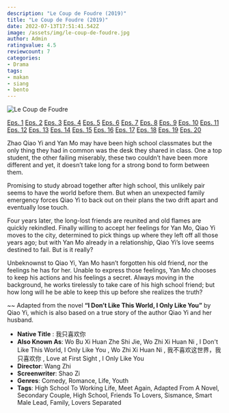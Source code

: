 ```yaml
---
description: "Le Coup de Foudre (2019)"
title: "Le Coup de Foudre (2019)"
date: 2022-07-13T17:51:41.542Z
image: /assets/img/le-coup-de-foudre.jpg
author: Admin
ratingvalue: 4.5
reviewcount: 7
categories:
- Drama
tags:
- makan
- siang
- bento
---
```


![Le Coup de Foudre](/assets/img/le-coup-de-foudre.jpg)

[Eps. 1](/video/le-coup-de-foudre-eps-1)
[Eps. 2](/video/le-coup-de-foudre-eps-2)
[Eps. 3](/video/le-coup-de-foudre-eps-3)
[Eps. 4](/video/le-coup-de-foudre-eps-4)
[Eps. 5](/video/le-coup-de-foudre-eps-5)
[Eps. 6](/video/le-coup-de-foudre-eps-6)
[Eps. 7](/video/le-coup-de-foudre-eps-7)
[Eps. 8](/video/le-coup-de-foudre-eps-8)
[Eps. 9](/video/le-coup-de-foudre-eps-9)
[Eps. 10](/video/le-coup-de-foudre-eps-10)
[Eps. 11](/video/le-coup-de-foudre-eps-11)
[Eps. 12](/video/le-coup-de-foudre-eps-12)
[Eps. 13](/video/le-coup-de-foudre-eps-13)
[Eps. 14](/video/le-coup-de-foudre-eps-14)
[Eps. 15](/video/le-coup-de-foudre-eps-15)
[Eps. 16](/video/le-coup-de-foudre-eps-16)
[Eps. 17](/video/le-coup-de-foudre-eps-17)
[Eps. 18](/video/le-coup-de-foudre-eps-18)
[Eps. 19](/video/le-coup-de-foudre-eps-19)
[Eps. 20](/video/le-coup-de-foudre-eps-20)


Zhao Qiao Yi and Yan Mo may have been high school classmates but the only thing they had in common was the desk they shared in class. One a top student, the other failing miserably, these two couldn’t have been more different and yet, it doesn’t take long for a strong bond to form between them.

Promising to study abroad together after high school, this unlikely pair seems to have the world before them. But when an unexpected family emergency forces Qiao Yi to back out on their plans the two drift apart and eventually lose touch.

Four years later, the long-lost friends are reunited and old flames are quickly rekindled. Finally willing to accept her feelings for Yan Mo, Qiao Yi moves to the city, determined to pick things up where they left off all those years ago; but with Yan Mo already in a relationship, Qiao Yi’s love seems destined to fail. But is it really?

Unbeknownst to Qiao Yi, Yan Mo hasn’t forgotten his old friend, nor the feelings he has for her. Unable to express those feelings, Yan Mo chooses to keep his actions and his feelings a secret. Always moving in the background, he works tirelessly to take care of his high school friend; but how long will he be able to keep this up before she realizes the truth?

~~ Adapted from the novel **“I Don’t Like This World, I Only Like You”** by Qiao Yi, which is also based on a true story of the author Qiao Yi and her husband.

- **Native Title** : 我只喜欢你
- **Also Known As**: Wo Bu Xi Huan Zhe Shi Jie, Wo Zhi Xi Huan Ni , I Don't Like This World, I Only Like You , Wo Zhi Xi Huan Ni , 我不喜欢这世界，我只喜欢你 , Love at First Sight , I Only Like You
- **Director**: Wang Zhi
- **Screenwriter**: Shao Zi
- **Genres**: Comedy, Romance, Life, Youth
- **Tags**: High School To Working Life, Meet Again, Adapted From A Novel, Secondary Couple, High School, Friends To Lovers, Sismance, Smart Male Lead, Family, Lovers Separated 